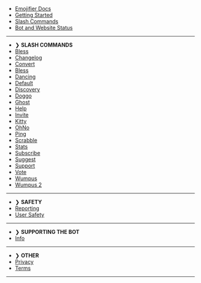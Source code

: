 - [Emojifier Docs](/)
- [Getting Started](getting-started.md)
- [Slash Commands](slash-commands.md)
- [Bot and Website Status](status.md)

---

- ❯ **SLASH COMMANDS**
- [Bless](slash/bless.md)
- [Changelog](slash/changelog.md)
- [Convert](slash/convert.md)
- [Bless](slash/bless.md)
- [Dancing](slash/dancing.md)
- [Default](slash/default.md)
- [Discovery](slash/discovery.md)
- [Doggo](slash/doggo.md)
- [Ghost](slash/ghost.md)
- [Help](slash/help.md)
- [Invite](slash/invite.md)
- [Kitty](slash/kitty.md)
- [OhNo](slash/ohno.md)
- [Ping](slash/ping.md)
- [Scrabble](slash/scrabble.md)
- [Stats](slash/stats.md)
- [Subscribe](slash/subscribe.md)
- [Suggest](slash/suggest.md)
- [Support](slash/support.md)
- [Vote](slash/vote.md)
- [Wumpus](slash/wumpus.md)
- [Wumpus 2](slash/wumpus2.md)

---

- ❯ **SAFETY**
- [Reporting](safety/reporting.md)
- [User Safety](safety/usersafety.md)

---
- ❯ **SUPPORTING THE BOT**
- [Info](supporting/info.md)

---
- ❯ **OTHER**
- [Privacy](other/privacy.md)
- [Terms](other/terms.md)

---
